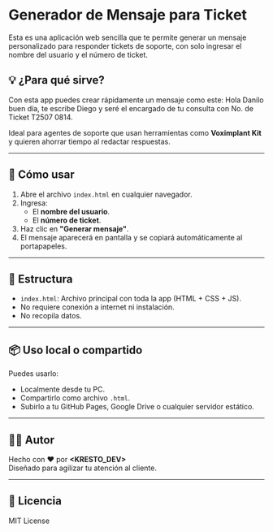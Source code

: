 # Generador de Mensaje para Ticket

Esta es una aplicación web sencilla que te permite generar un mensaje personalizado para responder tickets de soporte, con solo ingresar el nombre del usuario y el número de ticket.

## 💡 ¿Para qué sirve?

Con esta app puedes crear rápidamente un mensaje como este: Hola Danilo buen día, te escribe Diego y seré el encargado de tu consulta con No. de Ticket T2507 0814.


Ideal para agentes de soporte que usan herramientas como **Voximplant Kit** y quieren ahorrar tiempo al redactar respuestas.

---

## 🚀 Cómo usar

1. Abre el archivo `index.html` en cualquier navegador.
2. Ingresa:
   - El **nombre del usuario**.
   - El **número de ticket**.
3. Haz clic en **"Generar mensaje"**.
4. El mensaje aparecerá en pantalla y se copiará automáticamente al portapapeles.

---

## 🧾 Estructura

- `index.html`: Archivo principal con toda la app (HTML + CSS + JS).
- No requiere conexión a internet ni instalación.
- No recopila datos.

---

## 📦 Uso local o compartido

Puedes usarlo:
- Localmente desde tu PC.
- Compartirlo como archivo `.html`.
- Subirlo a tu GitHub Pages, Google Drive o cualquier servidor estático.

---

## 👨‍💻 Autor

Hecho con ❤️ por **<KRESTO_DEV>**  
Diseñado para agilizar tu atención al cliente.

---

## 📝 Licencia

MIT License
